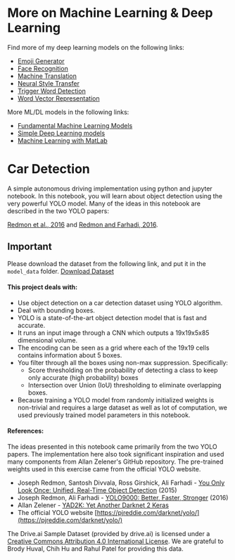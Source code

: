 # More on Machine Learning & Deep Learning

Find more of my deep learning models on the following links:

- [Emoji Generator](https://github.com/Rakib1508/emojify)
- [Face Recognition](https://github.com/Rakib1508/face-recognition)
- [Machine Translation](https://github.com/Rakib1508/machine-translation)
- [Neural Style Transfer](https://github.com/Rakib1508/neural-style-transfer)
- [Trigger Word Detection](https://github.com/Rakib1508/trigger-word-detection)
- [Word Vector Representation](https://github.com/Rakib1508/word-vector-representation)

More ML/DL models in the following links:

- [Fundamental Machine Learning Models](https://github.com/Rakib1508/ml-projects)
- [Simple Deep Learning models](https://github.com/Rakib1508/dl-projects)
- [Machine Learning with MatLab](https://github.com/Rakib1508/Machine-Learning)

# Car Detection

A simple autonomous driving implementation using python and jupyter notebook. In this notebook, you will learn about object detection using the very powerful YOLO model. Many of the ideas in this notebook are described in the two YOLO papers:

[Redmon et al., 2016](https://arxiv.org/abs/1506.02640) and [Redmon and Farhadi, 2016](https://arxiv.org/abs/1612.08242).

## Important

Please download the dataset from the following link, and put it in the `model_data` folder.
[Download Dataset](https://www.amazon.com/clouddrive/share/BXZyHxor8eS2MH0XdcrsHXStPaL56lQGIjlEYlIp4GC)

#### This project deals with:

- Use object detection on a car detection dataset using YOLO algorithm.
- Deal with bounding boxes.
- YOLO is a state-of-the-art object detection model that is fast and accurate.
- It runs an input image through a CNN which outputs a 19x19x5x85 dimensional volume.
- The encoding can be seen as a grid where each of the 19x19 cells contains information about 5 boxes.
- You filter through all the boxes using non-max suppression. Specifically:
  - Score thresholding on the probability of detecting a class to keep only accurate (high probability) boxes
  - Intersection over Union (IoU) thresholding to eliminate overlapping boxes.
- Because training a YOLO model from randomly initialized weights is non-trivial and requires a large dataset as well as lot of computation, we used previously trained model parameters in this notebook.

#### References:

The ideas presented in this notebook came primarily from the two YOLO papers. The implementation here also took significant inspiration and used many components from Allan Zelener's GitHub repository. The pre-trained weights used in this exercise came from the official YOLO website.

- Joseph Redmon, Santosh Divvala, Ross Girshick, Ali Farhadi - [You Only Look Once: Unified, Real-Time Object Detection](https://arxiv.org/abs/1506.02640) (2015)
- Joseph Redmon, Ali Farhadi - [YOLO9000: Better, Faster, Stronger](https://arxiv.org/abs/1612.08242) (2016)
- Allan Zelener - [YAD2K: Yet Another Darknet 2 Keras](https://github.com/allanzelener/YAD2K)
- The official YOLO website [https://pjreddie.com/darknet/yolo/](https://pjreddie.com/darknet/yolo/)

The Drive.ai Sample Dataset (provided by drive.ai) is licensed under a [Creative Commons Attribution 4.0 International License](https://creativecommons.org/licenses/by/4.0/). We are grateful to Brody Huval, Chih Hu and Rahul Patel for providing this data.
